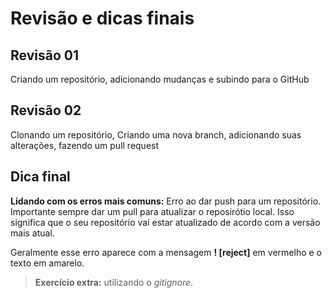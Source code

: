 # **Revisão e dicas finais**

## **Revisão 01**
Criando um repositório, adicionando mudanças e subindo para o GitHub

## **Revisão 02** 

Clonando um repositório, Criando uma nova branch, adicionando suas alterações, fazendo um pull request

## **Dica final** 
**Lidando com os erros mais comuns:** Erro ao dar push para um repositório.
Importante sempre dar um pull para atualizar o reposirótio local. Isso significa que o seu repositório vai estar atualizado de acordo com a versão mais atual.

Geralmente esse erro aparece com a mensagem **! [reject]** em vermelho e o texto em amarelo.


> **Exercício extra:** utilizando o *gitignore*.
